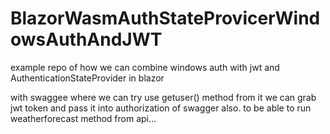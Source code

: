 # BlazorWasmAuthStateProvicerWindowsAuthAndJWT

example repo of how we can combine windows auth with jwt and AuthenticationStateProvider in blazor

with swaggee 
where we can try use getuser() method 
from it we can grab jwt token and pass it into authorization of swagger also.
to be able to run weatherforecast method from api...

